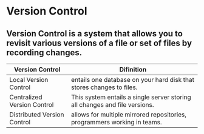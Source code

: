 # Version Control

## Version Control is a system that allows you to revisit various versions of a file or set of files by recording changes.


Version Control                | Difinition 
-------------------------------|-------------------------------------------------------------------
Local Version Control          |entails one database on your hard disk that stores changes to files.
Centralized Version Control    |This system entails a single server storing all changes and file versions.
Distributed Version Control    |allows for multiple mirrored repositories, programmers working in teams.

